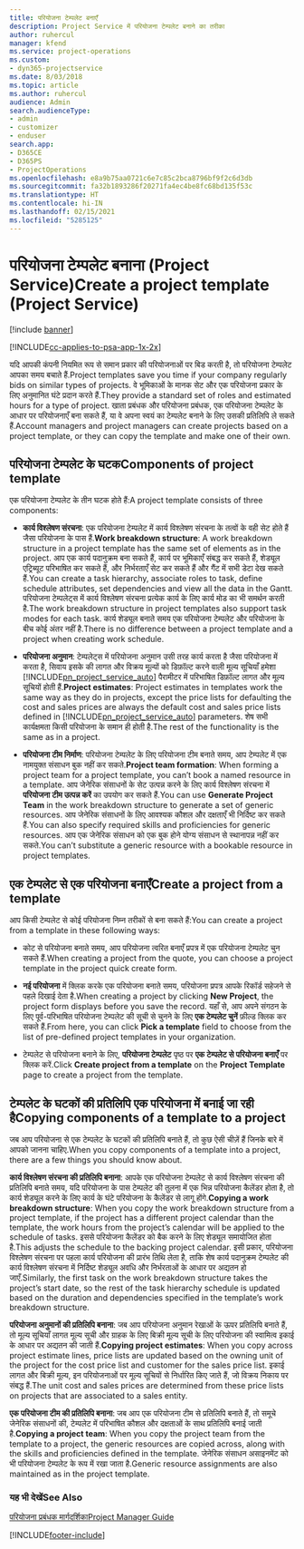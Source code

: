```yaml
---
title: परियोजना टेम्पलेट बनाएँ
description: Project Service में परियोजना टेम्पलेट बनाने का तरीका
author: ruhercul
manager: kfend
ms.service: project-operations
ms.custom:
- dyn365-projectservice
ms.date: 8/03/2018
ms.topic: article
ms.author: ruhercul
audience: Admin
search.audienceType:
- admin
- customizer
- enduser
search.app:
- D365CE
- D365PS
- ProjectOperations
ms.openlocfilehash: e8a9b75aa0721c6e7c85c2bca8796bf9f2c6d3db
ms.sourcegitcommit: fa32b1893286f20271fa4ec4be8fc68bd135f53c
ms.translationtype: HT
ms.contentlocale: hi-IN
ms.lasthandoff: 02/15/2021
ms.locfileid: "5285125"
---
```

# <a name="create-a-project-template-project-service"></a><span data-ttu-id="84904-103">परियोजना टेम्पलेट बनाना (Project Service)</span><span class="sxs-lookup"><span data-stu-id="84904-103">Create a project template (Project Service)</span></span>

[!include [banner](../includes/psa-now-project-operations.md)]

[!INCLUDE[cc-applies-to-psa-app-1x-2x](../includes/cc-applies-to-psa-app-1x-2x.md)]

<span data-ttu-id="84904-104">यदि आपकी कंपनी नियमित रूप से समान प्रकार की परियोजनाओं पर बिड करती है, तो परियोजना टेम्पलेट आपका समय बचाते हैं.</span><span class="sxs-lookup"><span data-stu-id="84904-104">Project templates save you time if your company regularly bids on similar types of projects.</span></span> <span data-ttu-id="84904-105">वे भूमिकाओं के मानक सेट और एक परियोजना प्रकार के लिए अनुमानित घंटे प्रदान करते हैं.</span><span class="sxs-lookup"><span data-stu-id="84904-105">They provide a standard set of roles and estimated hours for a type of project.</span></span> <span data-ttu-id="84904-106">खाता प्रबंधक और परियोजना प्रबंधक, एक परियोजना टेम्पलेट के आधार पर परियोजनाएँ बना सकते हैं, या वे अपना स्‍वयं का टेम्‍पलेट बनाने के लिए उसकी प्रतिलिपि ले सकते हैं.</span><span class="sxs-lookup"><span data-stu-id="84904-106">Account managers and project managers can create projects based on a project template, or they can copy the template and make one of their own.</span></span>  
  
## <a name="components-of-project-template"></a><span data-ttu-id="84904-107">परियोजना टेम्पलेट के घटक</span><span class="sxs-lookup"><span data-stu-id="84904-107">Components of project template</span></span>
 <span data-ttu-id="84904-108">एक परियोजना टेम्पलेट के तीन घटक होते हैं:</span><span class="sxs-lookup"><span data-stu-id="84904-108">A project template consists of three components:</span></span>  
  
- <span data-ttu-id="84904-109">**कार्य विश्लेषण संरचना**: एक परियोजना टेम्‍पलेट में कार्य विश्लेषण संरचना के तत्‍वों के वही सेट होते हैं जैसा परियोजना के पास हैं.</span><span class="sxs-lookup"><span data-stu-id="84904-109">**Work breakdown structure**: A work breakdown structure in a project template has the same set of elements as in the project.</span></span> <span data-ttu-id="84904-110">आप एक कार्य पदानुक्रम बना सकते हैं, कार्य पर भूमिकाएँ संबद्ध कर सकते हैं, शेड्यूल एट्रिब्‍यूट परिभाषित कर सकते हैं, और निर्भरताएँ सेट कर सकते हैं और गैंट में सभी डेटा देख सकते हैं.</span><span class="sxs-lookup"><span data-stu-id="84904-110">You can create a task hierarchy, associate roles to task, define schedule attributes, set dependencies and view all the data in the Gantt.</span></span> <span data-ttu-id="84904-111">परियोजना टेम्‍पलेट्स में कार्य विश्लेषण संरचना प्रत्‍येक कार्य के लिए कार्य मोड का भी समर्थन करती है.</span><span class="sxs-lookup"><span data-stu-id="84904-111">The work breakdown structure in project templates also support task modes for each task.</span></span> <span data-ttu-id="84904-112">कार्य शेड्यूल बनाते समय एक परियोजना टेम्पलेट और परियोजना के बीच कोई अंतर नहीं है.</span><span class="sxs-lookup"><span data-stu-id="84904-112">There is no difference between a project template and a project when creating work schedule.</span></span>  
  
- <span data-ttu-id="84904-113">**परियोजना अनुमान**: टेम्पलेट्स में परियोजना अनुमान उसी तरह कार्य करता है जैसा परियोजना में करता है, सिवाय इसके की लागत और विक्रय मूल्‍यों को डिफ़ॉल्ट करने वाली मूल्‍य सूचियाँ हमेशा [!INCLUDE[pn_project_service_auto](../includes/pn-project-service-auto.md)] पैरामीटर में परिभाषित डिफ़ॉल्ट लागत और मूल्‍य सूचियों होती हैं.</span><span class="sxs-lookup"><span data-stu-id="84904-113">**Project estimates**: Project estimates in templates work the same way as they do in projects, except the price lists for defaulting the cost and sales prices are always the default cost and sales price lists defined in [!INCLUDE[pn_project_service_auto](../includes/pn-project-service-auto.md)] parameters.</span></span> <span data-ttu-id="84904-114">शेष सभी कार्यक्षमता किसी परियोजना के समान ही होती है.</span><span class="sxs-lookup"><span data-stu-id="84904-114">The rest of the functionality is the same as in a project.</span></span>  
  
- <span data-ttu-id="84904-115">**परियोजना टीम निर्माण**: परियोजना टेम्‍पलेट के लिए परियोजना टीम बनाते समय, आप टेम्पलेट में एक नामयुक्त संसाधन बुक नहीं कर सकते.</span><span class="sxs-lookup"><span data-stu-id="84904-115">**Project team formation**: When forming a project team for a project template, you can’t book a named resource in a template.</span></span> <span data-ttu-id="84904-116">आप जेनेरिक संसाधनों के सेट उत्‍पन्न करने के लिए कार्य विश्लेषण संरचना में **परियोजना टीम उत्‍पन्न करें** का उपयोग कर सकते हैं.</span><span class="sxs-lookup"><span data-stu-id="84904-116">You can use **Generate Project Team** in the work breakdown structure to generate a set of generic resources.</span></span> <span data-ttu-id="84904-117">आप जेनेरिक संसाधनों के लिए आवश्यक कौशल और दक्षताएँ भी निर्दिष्ट कर सकते हैं.</span><span class="sxs-lookup"><span data-stu-id="84904-117">You can also specify required skills and proficiencies for generic resources.</span></span> <span data-ttu-id="84904-118">आप एक जेनेरिक संसाधन को एक बुक होने योग्‍य संसाधन से स्थानापन्न नहीं कर सकते.</span><span class="sxs-lookup"><span data-stu-id="84904-118">You can’t substitute a generic resource with a bookable resource in project templates.</span></span>  
  
## <a name="create-a-project-from-a-template"></a><span data-ttu-id="84904-119">एक टेम्पलेट से एक परियोजना बनाएँ</span><span class="sxs-lookup"><span data-stu-id="84904-119">Create a project from a template</span></span>  
 <span data-ttu-id="84904-120">आप किसी टेम्पलेट से कोई परियोजना निम्न तरीकों से बना सकते हैं:</span><span class="sxs-lookup"><span data-stu-id="84904-120">You can create a project from a template in these following ways:</span></span>  
  
-   <span data-ttu-id="84904-121">कोट से परियोजना बनाते समय, आप परियोजना त्‍वरित बनाएँ प्रपत्र में एक परियोजना टेम्पलेट चुन सकते हैं.</span><span class="sxs-lookup"><span data-stu-id="84904-121">When creating a project from the quote, you can choose a project template in the project quick create form.</span></span>  
  
-   <span data-ttu-id="84904-122">**नई परियोजना** में क्लिक करके एक परियोजना बनाते समय, परियोजना प्रपत्र आपके रिकॉर्ड सहेजने से पहले दिखाई देता है.</span><span class="sxs-lookup"><span data-stu-id="84904-122">When creating a project by clicking **New Project**, the project form displays before you save the record.</span></span> <span data-ttu-id="84904-123">यहाँ से, आप अपने संगठन के लिए पूर्व-परिभाषित परियोजना टेम्‍पलेट की सूची से चुनने के लिए **एक टेम्पलेट चुनें** फ़ील्ड क्लिक कर सकते हैं.</span><span class="sxs-lookup"><span data-stu-id="84904-123">From here, you can click **Pick a template** field to choose from the list of pre-defined project templates in your organization.</span></span>  
  
-   <span data-ttu-id="84904-124">टेम्‍पलेट से परियोजना बनाने के लिए, **परियोजना टेम्‍पलेट** पृष्ठ पर **एक टेम्पलेट से परियोजना बनाएँ** पर क्लिक करें.</span><span class="sxs-lookup"><span data-stu-id="84904-124">Click **Create project from a template** on the **Project Template** page to create a project from the template.</span></span>  
  
## <a name="copying-components-of-a-template-to-a-project"></a><span data-ttu-id="84904-125">टेम्पलेट के घटकों की प्रतिलिपि एक परियोजना में बनाई जा रही है</span><span class="sxs-lookup"><span data-stu-id="84904-125">Copying components of a template to a project</span></span>  
 <span data-ttu-id="84904-126">जब आप परियोजना से एक टेम्पलेट के घटकों की प्रतिलिपि बनाते हैं, तो कुछ ऐसी चीज़ें हैं जिनके बारे में आपको जानना चाहिए.</span><span class="sxs-lookup"><span data-stu-id="84904-126">When you copy components of a template into a project, there are a few things you should know about.</span></span>  
  
 <span data-ttu-id="84904-127">**कार्य विश्लेषण संरचना की प्रतिलिपि बनाना**: आपके एक परियोजना टेम्‍पलेट से कार्य विश्लेषण संरचना की प्रतिलिपि बनाते समय, यदि परियोजना के पास टेम्‍पलेट की तुलना में एक भिन्न परियोजना कैलेंडर होता है, तो कार्य शेड्यूल करने के लिए कार्य के घंटे परियोजना के कैलेंडर से लागू होंगे.</span><span class="sxs-lookup"><span data-stu-id="84904-127">**Copying a work breakdown structure**: When you copy the work breakdown structure from a project template, if the project has a different project calendar than the template, the work hours from the project’s calendar will be applied to the schedule of tasks.</span></span> <span data-ttu-id="84904-128">इससे परियोजना कैलेंडर को बैक करने के लिए शेड्यूल समायोजित होता है.</span><span class="sxs-lookup"><span data-stu-id="84904-128">This adjusts the schedule to the backing project calendar.</span></span> <span data-ttu-id="84904-129">इसी प्रकार, परियोजना विश्लेषण संरचना पर पहला कार्य परियोजना की प्रारंभ तिथि लेता है, ताकि शेष कार्य पदानुक्रम टेम्‍पलेट की कार्य विश्लेषण संरचना में निर्दिष्ट शेड्यूल अवधि और निर्भरताओं के आधार पर अद्यतन हो जाएँ.</span><span class="sxs-lookup"><span data-stu-id="84904-129">Similarly, the first task on the work breakdown structure takes the project’s start date, so the rest of the task hierarchy schedule is updated based on the duration and dependencies specified in the template’s work breakdown structure.</span></span>  
  
 <span data-ttu-id="84904-130">**परियोजना अनुमानों की प्रतिलिपि बनाना**: जब आप परियोजना अनुमान रेखाओं के ऊपर प्रतिलिपि बनाते हैं, तो मूल्य सूचियाँ लागत मूल्य सूची और ग्राहक के लिए बिक्री मूल्य सूची के लिए परियोजना की स्वामित्व इकाई के आधार पर अद्यतन की जाती हैं.</span><span class="sxs-lookup"><span data-stu-id="84904-130">**Copying project estimates**: When you copy across project estimate lines, price lists are updated based on the owning unit of the project for the cost price list and customer for the sales price list.</span></span> <span data-ttu-id="84904-131">इकाई लागत और बिक्री मूल्य, इन परियोजनाओं पर मूल्य सूचियों से निर्धारित किए जाते हैं, जो विक्रय निकाय पर संबद्ध हैं.</span><span class="sxs-lookup"><span data-stu-id="84904-131">The unit cost and sales prices are determined from these price lists on projects that are associated to a sales entity.</span></span>  
  
 <span data-ttu-id="84904-132">**एक परियोजना टीम की प्रतिलिपि बनाना**: जब आप एक परियोजना टीम से प्रतिलिपि बनाते हैं, तो समूचे जेनेरिक संसाधनों की, टेम्‍पलेट में परिभाषित कौशल और दक्षताओं के साथ प्रतिलिपि बनाई जाती है.</span><span class="sxs-lookup"><span data-stu-id="84904-132">**Copying a project team**: When you copy the project team from the template to a project, the generic resources are copied across, along with the skills and proficiencies defined in the template.</span></span> <span data-ttu-id="84904-133">जेनेरिक संसाधन असाइनमेंट को भी परियोजना टेम्पलेट के रूप में रखा जाता है.</span><span class="sxs-lookup"><span data-stu-id="84904-133">Generic resource assignments are also maintained as in the project template.</span></span>  
  
### <a name="see-also"></a><span data-ttu-id="84904-134">यह भी देखें</span><span class="sxs-lookup"><span data-stu-id="84904-134">See Also</span></span>  
 [<span data-ttu-id="84904-135">परियोजना प्रबंधक मार्गदर्शिका</span><span class="sxs-lookup"><span data-stu-id="84904-135">Project Manager Guide</span></span>](../psa/project-manager-guide.md)


[!INCLUDE[footer-include](../includes/footer-banner.md)]